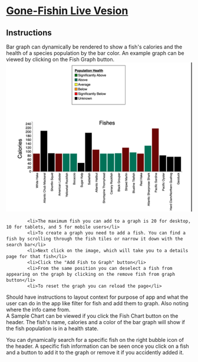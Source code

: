# [Gone-Fishin Live Vesion](https://bphan002.github.io/Gone-Fishin/)

## Instructions
Bar graph can dynamically be rendered to show a fish's calories and the health of a species population by the bar color.
An example graph can be viewed by clicking on the Fish Graph button.
![Graph Sample](chart-sample.png)



            <li>The maximum fish you can add to a graph is 20 for desktop, 10 for tablets, and 5 for mobile users</li>
            <li>To create a graph you need to add a fish. You can find a fish by scrolling through the fish tiles or narrow it down with the search bar</li>
            <li>Next click on the image, which will take you to a details page for that fish</li> 
            <li>Click the "Add Fish to Graph" button</li>
            <li>From the same position you can deselect a fish from appearing on the graph by clicking on the remove fish from graph button</li>
            <li>To reset the graph you can reload the page</li>

Should have instructions to layout context for purpose of app and what the user can do in the app like filter for fish and add them to graph.  Also noting where the info came from.	
A Sample Chart can be viewed if you click the Fish Chart button on the header.
The fish's name, calories and a color of the bar graph will show if the fish population is in a health state.

You can dynamically search for a specific fish on the right bubble icon of the header.
A specific fish information can be seen once you click on a fish and a button to add it to the graph or remove it if you accidently added it. 